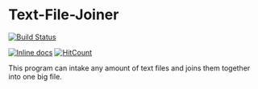 # Text-File-Joiner
[![Build Status](https://travis-ci.org/RSWaffle/Text-File-Joiner.png?branch=master)](https://travis-ci.org/RSWaffle/Text-File-Joiner)

[![Inline docs](http://inch-ci.org/github/RSWaffle/Text-File-Joiner.svg?branch=master)](http://inch-ci.org/github/RSWaffle/Text-File-Joiner)
[![HitCount](http://hits.dwyl.com/RSWaffle/Text-File-Joiner.svg)](http://hits.dwyl.com/RSWaffle/Text-File-Joiner)

This program can intake any amount of text files and joins them together into one big file.
